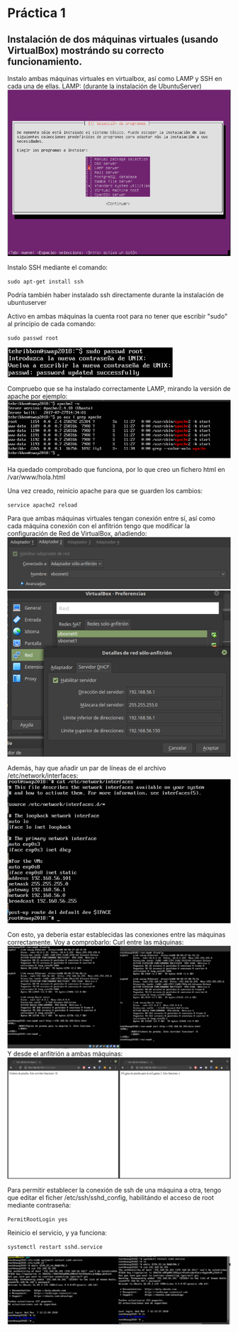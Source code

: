 # Práctica 1

## Instalación de dos máquinas virtuales (usando VirtualBox) mostrándo su correcto funcionamiento.

Instalo ambas máquinas virtuales en virtualbox, así como LAMP y SSH en cada una de ellas.
LAMP: (durante la instalación de UbuntuServer)
![imagen](https://github.com/TehRibbon/SWAP/blob/master/Practica1/Capturas/1.png)



Instalo SSH mediante el comando:

`sudo apt-get install ssh`

Podría también haber instalado ssh directamente durante la instalación de ubuntuserver

Activo en ambas máquinas la cuenta root para no tener que escribir "sudo" al principio de cada comando:

`sudo passwd root`

![imagen](https://github.com/TehRibbon/SWAP/blob/master/Practica1/Capturas/2.png)

Compruebo que se ha instalado correctamente LAMP, mirando la versión de apache por ejemplo:
![imagen](https://github.com/TehRibbon/SWAP/blob/master/Practica1/Capturas/3.png)

Ha quedado comprobado que funciona, por lo que creo un fichero html en /var/www/hola.html

Una vez creado, reinicio apache para que se guarden los cambios:

`service apache2 reload`

Para que ambas máquinas virtuales tengan conexión entre sí, así como cada máquina conexión con el anfitrión tengo que modificar la configuración de Red de VirtualBox, añadiendo: 
![imagen](https://github.com/TehRibbon/SWAP/blob/master/Practica1/Capturas/4.png)
![imagen](https://github.com/TehRibbon/SWAP/blob/master/Practica1/Capturas/5.png)

Además, hay que añadir un par de líneas de el archivo /etc/network/interfaces:
![imagen](https://github.com/TehRibbon/SWAP/blob/master/Practica1/Capturas/6.png)

Con esto, ya debería estar establecidas las conexiones entre las máquinas correctamente. Voy a comprobarlo:
Curl entre las máquinas: ![imagen](https://github.com/TehRibbon/SWAP/blob/master/Practica1/Capturas/7.png)
Y desde el anfitrión a ambas máquinas: ![imagen](https://github.com/TehRibbon/SWAP/blob/master/Practica1/Capturas/8.png)

Para permitir establecer la conexión de ssh de una máquina a otra, tengo que editar el ficher /etc/ssh/sshd_config, habilitándo el acceso de root mediante contraseña:

`PermitRootLogin yes`

Reinicio el servicio, y ya funciona:

`systemctl restart sshd.service`

![imagen](https://github.com/TehRibbon/SWAP/blob/master/Practica1/Capturas/9.png)

